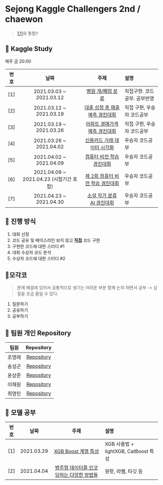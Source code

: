 # Sejong Kaggle Challengers 2nd / chaewon
> [1기](https://github.com/Sejong-Kaggle-Challengers/MAIN)와 통합!!


## 📌 Kaggle Study 

매주 금 20:00

| 번호 | 날짜 | 주제 | 설명 |
|:---:|:---:|:---:|:---|
| [1] |2021.03.03 ~ 2021.03.12| [병원 개/폐업 분류](https://dacon.io/competitions/official/9565/overview/)|직접구현. 코드공부. 공부반영 |
| [2] |2021.03.12 ~ 2021.03.19| [대출 상점 총 매출 예측 경진대회](https://dacon.io/competitions/official/136/overview/description/)|직접 구현, 우승자 코드공부 |
| [3] |2021.03.19 ~ 2021.03.26| [아파트 경매가격 예측 경진대회](https://dacon.io/competitions/official/17801/overview/description/)|직접 구현, 우승자 코드공부 |
| [4] |2021.03.26 ~ 2021.04.02| [신용카드 거래 데이터 시각화](https://dacon.io/competitions/official/42473/overview/description/)| 우승자 코드공부 |
| [5] |2021.04.02 ~ 2021.04.09| [컴퓨터 비전 학습 경진대회](https://dacon.io/competitions/official/235626/overview/description/)| 우승자 코드공부 |
| [6] |2021.04.09 ~ 2021.04.23 (시험기간 포함)| [제 2회 컴퓨터 비전 학습 경진대회](https://dacon.io/competitions/official/235697/overview/description/)| 우승자 코드공부 |
| [7] |2021.04.23 ~ 2021.04.30| [소설 작가 분류 AI 경진대회](https://dacon.io/competitions/official/235670/overview/description/)| 우승자 코드공부 |



## 📌 진행 방식 

1. 대회 선정
2. 코드 공유 및 베이스라인 보지 않고 <u>**직접**</u> 코드 구현
3. 구현한 코드에 대한 스터디 #1
4. 대회 수상자 코드 분석
5. 수상자 코드에 대한 스터디 #2

## 📌모각코
> 문제 해결에 있어서 공통적으로 생기는 어려운 부분 함께 논의 하면서 공부 -> 삽질을 조금 줄일 수 있다.

1. 질문하기
2. 공유하기
3. 공부하기

## 📌 팀원 개인 Repository

| 팀원 | Repository |
| :--------: | :--------: |
| 조영래 |[Repository](https://github.com/Sejong-Kaggle-Challengers-2nd/Cho-D-YoungRae)|
| 송성곤 |[Repository](https://github.com/Sejong-Kaggle-Challengers-2nd/Sunggon_Song)|
| 윤상준 |[Repository](https://github.com/Sejong-Kaggle-Challengers-2nd/Yoon_SangJun)|
| 이채원 |[Repository](https://github.com/Sejong-Kaggle-Challengers-2nd/chaewon)|
| 최영민 |[Repository](https://github.com/Sejong-Kaggle-Challengers-2nd/Choi_YoungMin)|

## 📌 모델 공부 

| 번호 | 날짜 | 주제 | 설명 |
|:---:|:---:|:---:|:---|
| [1] |2021.03.29| [XGB Boost 계열 특성](https://github.com/Sejong-Kaggle-Challengers-2nd/Yoon_SangJun/blob/main/Booster.ipynb)|XGB 사용법 + lightXGB, CatBoost 특성 |
| [2] |2021.04.04| [범주형 데이터를 인코딩하는 다앙한 방법들](https://github.com/Sejong-Kaggle-Challengers-2nd/Sunggon_Song/blob/master/individual/encode_categorical.ipynb)|원핫, 라벨, 타깃 등 |
